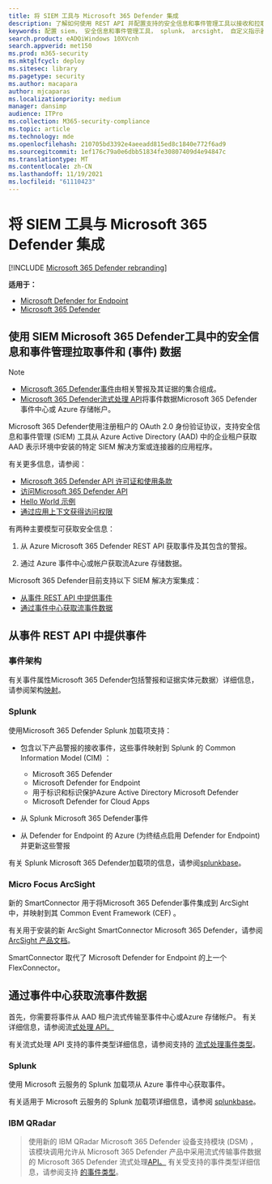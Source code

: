 ```yaml
---
title: 将 SIEM 工具与 Microsoft 365 Defender 集成
description: 了解如何使用 REST API 并配置支持的安全信息和事件管理工具以接收和拉取检测。
keywords: 配置 siem， 安全信息和事件管理工具， splunk， arcsight， 自定义指示器， rest api， 警报定义， 泄露指示器
search.product: eADQiWindows 10XVcnh
search.appverid: met150
ms.prod: m365-security
ms.mktglfcycl: deploy
ms.sitesec: library
ms.pagetype: security
ms.author: macapara
author: mjcaparas
ms.localizationpriority: medium
manager: dansimp
audience: ITPro
ms.collection: M365-security-compliance
ms.topic: article
ms.technology: mde
ms.openlocfilehash: 210705bd3392e4aeeadd815ed8c1840e772f6ad9
ms.sourcegitcommit: 1ef176c79a0e6dbb51834fe30807409d4e94847c
ms.translationtype: MT
ms.contentlocale: zh-CN
ms.lasthandoff: 11/19/2021
ms.locfileid: "61110423"
---
```

# <a name="integrate-your-siem-tools-with-microsoft-365-defender"></a>将 SIEM 工具与 Microsoft 365 Defender 集成

[!INCLUDE [Microsoft 365 Defender rebranding](../../includes/microsoft-defender.md)]

**适用于：**
- [Microsoft Defender for Endpoint](https://go.microsoft.com/fwlink/p/?linkid=2154037)
- [Microsoft 365 Defender](https://go.microsoft.com/fwlink/?linkid=2118804)

## <a name="pull-microsoft-365-defender-incidents-and-streaming-event-data-using-security-information-and-events-management-siem-tools"></a>使用 SIEM Microsoft 365 Defender工具中的安全信息和事件管理拉取事件和 (事件) 数据

> [!NOTE]
>
> - [Microsoft 365 Defender事件](incident-queue.md)由相关警报及其证据的集合组成。
> - [Microsoft 365 Defender流式处理 API](streaming-api.md)将事件数据Microsoft 365 Defender事件中心或 Azure 存储帐户。

Microsoft 365 Defender使用注册租户的 OAuth 2.0 身份验证协议，支持安全信息和事件管理 (SIEM) 工具从 Azure Active Directory (AAD) 中的企业租户获取AAD 表示环境中安装的特定 SIEM 解决方案或连接器的应用程序。 

有关更多信息，请参阅：

- [Microsoft 365 Defender API 许可证和使用条款](api-terms.md)
- [访问Microsoft 365 Defender API](api-access.md)
- [Hello World 示例](api-hello-world.md)
- [ 通过应用上下文获得访问权限](api-create-app-web.md)

有两种主要模型可获取安全信息： 

1.  从 Azure Microsoft 365 Defender REST API 获取事件及其包含的警报。 

2.  通过 Azure 事件中心或帐户获取流Azure 存储数据。 

Microsoft 365 Defender目前支持以下 SIEM 解决方案集成： 

- [从事件 REST API 中提供事件](#ingesting-incidents-from-the-incidents-rest-api)
- [通过事件中心获取流事件数据](#ingesting-streaming-event-data-via-event-hubs)

## <a name="ingesting-incidents-from-the-incidents-rest-api"></a>从事件 REST API 中提供事件

### <a name="incident-schema"></a>事件架构
有关事件属性Microsoft 365 Defender包括警报和证据实体元数据）详细信息，请参阅架构[映射](../defender/api-list-incidents.md#schema-mapping)。

### <a name="splunk"></a>Splunk

使用Microsoft 365 Defender Splunk 加载项支持：

- 包含以下产品警报的接收事件，这些事件映射到 Splunk 的 Common Information Model (CIM) ：

  - Microsoft 365 Defender
  - Microsoft Defender for Endpoint
  - 用于标识和标识保护Azure Active Directory Microsoft Defender
  - Microsoft Defender for Cloud Apps

- 从 Splunk Microsoft 365 Defender事件

- 从 Defender for Endpoint 的 Azure (为终结点启用 Defender for Endpoint) 并更新这些警报

有关 Splunk Microsoft 365 Defender加载项的信息，请参阅[splunkbase](https://splunkbase.splunk.com/app/4959/)。

### <a name="micro-focus-arcsight"></a>Micro Focus ArcSight

新的 SmartConnector 用于将Microsoft 365 Defender事件集成到 ArcSight 中，并映射到其 Common Event Framework (CEF) 。

有关用于安装的新 ArcSight SmartConnector Microsoft 365 Defender，请参阅[ArcSight 产品文档](https://community.microfocus.com/cyberres/productdocs/w/connector-documentation/39246/smartconnector-for-microsoft-365-defender)。

SmartConnector 取代了 Microsoft Defender for Endpoint 的上一个 FlexConnector。
  

## <a name="ingesting-streaming-event-data-via-event-hubs"></a>通过事件中心获取流事件数据

首先，你需要将事件从 AAD 租户流式传输至事件中心或Azure 存储帐户。 有关详细信息，请参阅流[式处理 API。](../defender/streaming-api.md)

有关流式处理 API 支持的事件类型详细信息，请参阅支持的 [流式处理事件类型](../defender/supported-event-types.md)。

### <a name="splunk"></a>Splunk
使用 Microsoft 云服务的 Splunk 加载项从 Azure 事件中心获取事件。  


有关适用于 Microsoft 云服务的 Splunk 加载项详细信息，请参阅 [splunkbase](https://splunkbase.splunk.com/app/3110/)。
  

### <a name="ibm-qradar"></a>IBM QRadar
>使用新的 IBM QRadar Microsoft 365 Defender 设备支持模块 (DSM) ，该模块调用允许从 Microsoft 365 Defender 产品中采用流式传输事件数据的 Microsoft 365 Defender 流式处理[API。](streaming-api.md) 有关受支持的事件类型详细信息，请参阅支持 [的事件类型](supported-event-types.md)。
